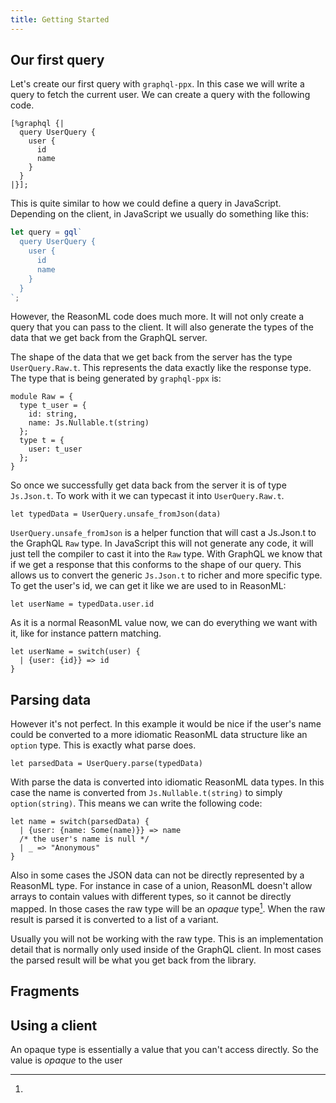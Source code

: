 ```yaml
---
title: Getting Started
---
```


## Our first query

Let's create our first query with `graphql-ppx`. In this case we will write a
query to fetch the current user. We can create a query with the following code.

```reason
[%graphql {|
  query UserQuery {
    user {
      id
      name
    }
  }
|}];
```

This is quite similar to how we could define a query in JavaScript. Depending on
the client, in JavaScript we usually do something like this:

```js
let query = gql`
  query UserQuery {
    user {
      id
      name
    }
  }
`;
```

However, the ReasonML code does much more. It will not only create a query that
you can pass to the client. It will also generate the types of the data that we
get back from the GraphQL server.

The shape of the data that we get back from the server has the type
`UserQuery.Raw.t`. This represents the data exactly like the response type. The
type that is being generated by `graphql-ppx` is:

```reason
module Raw = {
  type t_user = {
    id: string,
    name: Js.Nullable.t(string)
  };
  type t = {
    user: t_user
  };
}
```

So once we successfully get data back from the server it is of type `Js.Json.t`.
To work with it we can typecast it into `UserQuery.Raw.t`.

```reason
let typedData = UserQuery.unsafe_fromJson(data)
```

`UserQuery.unsafe_fromJson` is a helper function that will cast a Js.Json.t to
the GraphQL `Raw` type. In JavaScript this will not generate any code, it will
just tell the compiler to cast it into the `Raw` type. With GraphQL we know that
if we get a response that this conforms to the shape of our query. This allows
us to convert the generic `Js.Json.t` to richer and more specific type. To get
the user's id, we can get it like we are used to in ReasonML:

```reason
let userName = typedData.user.id
```

As it is a normal ReasonML value now, we can do everything we want with it, like
for instance pattern matching.

```reason
let userName = switch(user) {
  | {user: {id}} => id
}
```

## Parsing data

However it's not perfect. In this example it would be nice if the user's name
could be converted to a more idiomatic ReasonML data structure like an `option`
type. This is exactly what parse does.

```reason
let parsedData = UserQuery.parse(typedData)
```

With parse the data is converted into idiomatic ReasonML data types. In this
case the name is converted from `Js.Nullable.t(string)` to simply
`option(string)`. This means we can write the following code:

```reason
let name = switch(parsedData) {
  | {user: {name: Some(name)}} => name
  /* the user's name is null */
  | _ => "Anonymous"
}
```

Also in some cases the JSON data can not be directly represented by a ReasonML
type. For instance in case of a union, ReasonML doesn't allow arrays to contain
values with different types, so it cannot be directly mapped. In those cases the
raw type will be an _opaque_ type[^1]. When the raw result is parsed it is
converted to a list of a variant.

Usually you will not be working with the raw type. This is an implementation
detail that is normally only used inside of the GraphQL client. In most cases
the parsed result will be what you get back from the library.

## Fragments

## Using a client

[^1]:

An opaque type is essentially a value that you can't access directly. So the
value is _opaque_ to the user
